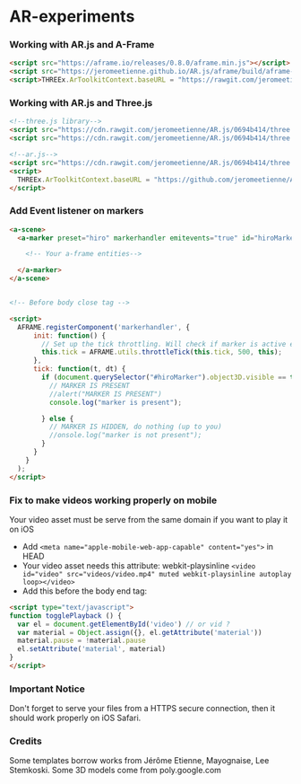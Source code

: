 # AR-experiments

### Working with AR.js and A-Frame

```html
<script src="https://aframe.io/releases/0.8.0/aframe.min.js"></script>
<script src="https://jeromeetienne.github.io/AR.js/aframe/build/aframe-ar.js"></script>
<script>THREEx.ArToolkitContext.baseURL = "https://rawgit.com/jeromeetienne/ar.js/master/three.js/"</script>
```


### Working with AR.js and Three.js

```html
<!--three.js library-->
<script src="https://cdn.rawgit.com/jeromeetienne/AR.js/0694b414/three.js/examples/vendor/three.js/build/three.min.js"></script>
<script src="https://cdn.rawgit.com/jeromeetienne/AR.js/0694b414/three.js/examples/vendor/three.js/examples/js/libs/stats.min.js"></script>

<!--ar.js-->
<script src="https://cdn.rawgit.com/jeromeetienne/AR.js/0694b414/three.js/build/ar.js"></script>
<script>
  THREEx.ArToolkitContext.baseURL = "https://github.com/jeromeetienne/AR.js/tree/master/three.js/";
</script>
```

### Add Event listener on markers

```html
<a-scene>
  <a-marker preset="hiro" markerhandler emitevents="true" id="hiroMarker">

    <!-- Your a-frame entities-->

  </a-marker>
</a-scene>


<!-- Before body close tag -->

<script>
  AFRAME.registerComponent('markerhandler', {
      init: function() {
        // Set up the tick throttling. Will check if marker is active every 500ms
        this.tick = AFRAME.utils.throttleTick(this.tick, 500, this);
      },
      tick: function(t, dt) {
        if (document.querySelector("#hiroMarker").object3D.visible == true) {
          // MARKER IS PRESENT
          //alert("MARKER IS PRESENT")
          console.log("marker is present");

        } else {
          // MARKER IS HIDDEN, do nothing (up to you)
          //onsole.log("marker is not present");
        }
      }
    }
  );
</script>
```

### Fix to make videos working properly on mobile

Your video asset must be serve from the same domain if you want to play it on iOS

-   Add `<meta name="apple-mobile-web-app-capable" content="yes">` in HEAD
-   Your video asset needs this attribute: webkit-playsinline
`<video id="video" src="videos/video.mp4" muted webkit-playsinline autoplay loop></video>`
-   Add this before the body end tag:
```html
<script type="text/javascript">
function togglePlayback () {
  var el = document.getElementById('video') // or vid ?
  var material = Object.assign({}, el.getAttribute('material'))
  material.pause = !material.pause
  el.setAttribute('material', material)
}
</script>

```

### Important Notice

Don't forget to serve your files from a HTTPS secure connection, then it should work properly on iOS Safari.

### Credits

Some templates borrow works from Jérôme Etienne, Mayognaise, Lee Stemkoski.
Some 3D models come from poly.google.com
